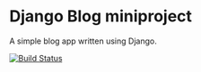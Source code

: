 # Django Blog miniproject

A simple blog app written using Django.

[![Build Status](https://travis-ci.org/Debbiepimpo/django-blog.svg?branch=master)](https://travis-ci.org/Debbiepimpo/django-blog)